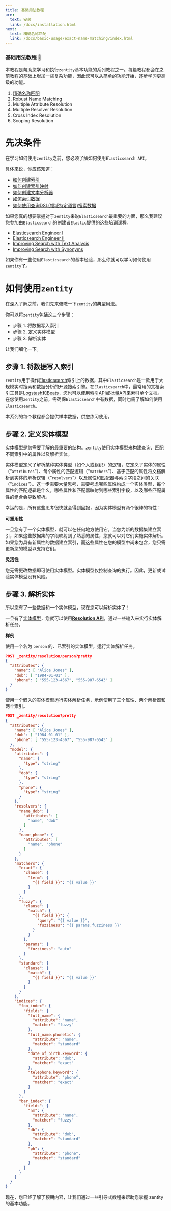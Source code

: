 ```yaml
---
title: 基础用法教程
pre:
  text: 安装
  link: /docs/installation.html
next:
  text: 精确名称匹配
  link: /docs/basic-usage/exact-name-matching/index.html
---
```


### 基础用法教程 📖
本教程是帮助您学习和执行`zentity`基本功能的系列教程之一。每篇教程都会在之前教程的基础上增加一些复杂功能，因此您可以从简单的功能开始，逐步学习更高级的功能。
1. [精确名称匹配](./exact-name-matching/index.html)
2. Robust Name Matching
3. Multiple Attribute Resolution
4. Multiple Resolver Resolution
5. Cross Index Resolution
6. Scoping Resolution

# 先决条件
在学习如何使用`zentity`之前，您必须了解如何使用`Elasticsearch API`。

具体来说，你应该知道：
- [如何创建索引](https://www.elastic.co/guide/en/elasticsearch/reference/current/indices-create-index.html)
- [如何创建索引映射](https://www.elastic.co/guide/en/elasticsearch/reference/current/mapping.html)
- [如何创建文本分析器](https://www.elastic.co/guide/en/elasticsearch/reference/current/analysis.html)
- [如何索引数据](https://www.elastic.co/guide/en/elasticsearch/reference/current/docs-index_.html)
- [如何使用查询DSL(领域特定语言)搜索数据](https://www.elastic.co/guide/en/elasticsearch/reference/current/query-dsl.html)

如果您真的想要掌握对于`zentity`来说`Elasticsearch`最重要的方面，那么我建议您参加由`Elasticsearch`的创建者`Elastic`提供的这些培训课程。

- [Elasticsearch Engineer I](https://www.elastic.co/training/elasticsearch-engineer-1)
- [Elasticsearch Engineer II](https://www.elastic.co/training/elasticsearch-engineer-2)
- [Improving Search with Text Analysis](https://www.elastic.co/training/specializations/elasticsearch-advanced-search/improving-search-with-text-analysis)
- [Improving Search with Synonyms](https://www.elastic.co/training/specializations/elasticsearch-advanced-search/improving-search-with-synonyms)

如果你有一些使用`Elasticsearch`的基本经验，那么你就可以学习如何使用`zentity`了。

# 如何使用`zentity`
在深入了解之前，我们先来俯瞰一下`zentity`的典型用法。

你可以将`zentity`包括这三个步骤：

- 步骤 1. 将数据写入索引
- 步骤 2. 定义实体模型
- 步骤 3. 解析实体

让我们细化一下。

## 步骤 1. 将数据写入索引
`zentity`用于操作[Elasticsearch](https://www.elastic.co/products/elasticsearch)索引上的数据，其中`Elasticsearch`是一款用于大规模实时搜索和数据分析的开源搜索引擎。在`Elasticsearch`中，最常用的文档索引工具是[Logstash](https://www.elastic.co/guide/en/logstash/current/introduction.html)和[Beats](https://www.elastic.co/guide/en/beats/libbeat/current/beats-reference.html)，您也可以使用[索引API](https://www.elastic.co/guide/en/elasticsearch/guide/current/index-doc.html)或[批量API](https://www.elastic.co/guide/en/elasticsearch/reference/current/docs-bulk.html)来索引单个文档。在您使用`zentity`之前，需确保`Elasticsearch`中有数据，同时也需了解如何使用`Elasticsearch`。

本系列的每个教程都会提供样本数据，供您练习使用。

## 步骤 2. 定义实体模型
[实体模型](https://zentity.io/docs/entity-models)是您需要了解的最重要的结构。`zentity`使用实体模型来构建查询、匹配不同索引中的属性以及解析实体。

实体模型定义了解析某种实体类型（如个人或组织）的逻辑，它定义了实体的属性（“`attributes`”）、每个属性的匹配逻辑（“`matchers`”）、基于匹配的属性将文档解析到实体的解析逻辑（“`resolvers`”）以及属性和匹配器与索引字段之间的关联（“`indices`”）。这一步需要大量思考，需要考虑哪些属性构成一个实体类型，每个属性的匹配逻辑是什么，哪些属性和匹配器映射到哪些索引字段，以及哪些匹配属性的组合会导致解析。

幸运的是，所有这些思考很快就会得到回报，因为实体模型有两个很棒的特性：

**可重用性**

一旦您有了一个实体模型，就可以在任何地方使用它。当您为新的数据集建立索引，如果这些数据集的字段映射到了熟悉的属性，您就可以对它们实施实体解析。如果您为具有新属性的数据建立索引，而这些属性在您的模型中尚未包含，您只需更新您的模型以支持它们。

**灵活性**

您无需更改数据即可使用实体模型。实体模型仅控制查询的执行。因此，更新或试验实体模型没有风险。

## 步骤 3. 解析实体

所以您有了一些数据和一个实体模型，现在您可以解析实体了！

一旦有了[实体模型](https://zentity.io/docs/entity-models)，您就可以使用[**Resolution API**](https://zentity.io/docs/rest-apis/resolution-api)，通过一些输入来实行实体解析任务。

**样例**

使用一个名为 `person` 的、已索引的实体模型，运行实体解析任务。
``` json
POST _zentity/resolution/person?pretty
{
  "attributes": {
    "name": [ "Alice Jones" ],
    "dob": [ "1984-01-01" ],
    "phone": [ "555-123-4567", "555-987-6543" ]
  }
}
```

使用一个嵌入的实体模型运行实体解析任务，示例使用了三个属性、两个解析器和两个索引。
``` json
POST _zentity/resolution?pretty
{
  "attributes": {
    "name": [ "Alice Jones" ],
    "dob": [ "1984-01-01" ],
    "phone": [ "555-123-4567", "555-987-6543" ]
  },
  "model": {
    "attributes": {
      "name": {
        "type": "string"
      },
      "dob": {
        "type": "string"
      },
      "phone": {
        "type": "string"
      }
    },
    "resolvers": {
      "name_dob": {
        "attributes": [
          "name", "dob"
        ]
      },
      "name_phone": {
        "attributes": [
          "name", "phone"
        ]
      }
    },
    "matchers": {
      "exact": {
        "clause": {
          "term": {
            "{{ field }}": "{{ value }}"
          }
        }
      },
      "fuzzy": {
        "clause": {
          "match": {
            "{{ field }}": {
              "query": "{{ value }}",
              "fuzziness": "{{ params.fuzziness }}"
            }
          }
        },
        "params": {
          "fuzziness": "auto"
        }
      },
      "standard": {
        "clause": {
          "match": {
            "{{ field }}": "{{ value }}"
          }
        }
      }
    },
    "indices": {
      "foo_index": {
        "fields": {
          "full_name": {
            "attribute": "name",
            "matcher": "fuzzy"
          },
          "full_name.phonetic": {
            "attribute": "name",
            "matcher": "standard"
          },
          "date_of_birth.keyword": {
            "attribute": "dob",
            "matcher": "exact"
          },
          "telephone.keyword": {
            "attribute": "phone",
            "matcher": "exact"
          }
        }
      },
      "bar_index": {
        "fields": {
          "nm": {
            "attribute": "name",
            "matcher": "fuzzy"
          },
          "db": {
            "attribute": "dob",
            "matcher": "standard"
          },
          "ph": {
            "attribute": "phone",
            "matcher": "standard"
          }
        }
      }
    }
  }
}
```
现在，您已经了解了预期内容，让我们通过一些引导式教程来帮助您掌握 zentity 的基本功能。